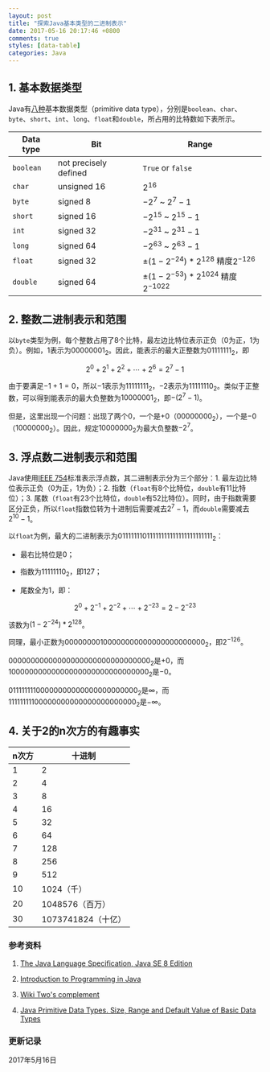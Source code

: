 ```yaml
---
layout: post
title: "探索Java基本类型的二进制表示"
date: 2017-05-16 20:17:46 +0800
comments: true
styles: [data-table]
categories: Java
---
```


## 1. 基本数据类型 ##

Java有[八种](https://docs.oracle.com/javase/specs/jls/se8/html/jls-4.html#jls-4.2)基本数据类型（primitive data type），分别是`boolean`、`char`、`byte`、`short`、`int`、`long`、`float`和`double`，所占用的比特数如下表所示。

<!--more-->

| Data type | Bit                   | Range                       |
|-----------|-----------------------|-----------------------------|
| `boolean` | not precisely defined | `True` or `false`           |
| `char`    | unsigned 16           | $2^{16}$                    |
| `byte`    | signed 8              | $-2^{7}$ ~ $2^7-1$          |
| `short`   | signed 16             | $-2^{15}$ ~ $2^{15}-1$      |
| `int`     | signed 32             | $-2^{31}$ ~ $2^{31}-1$      |
| `long`    | signed 64             | $-2^{63}$ ~ $2^{63}-1$      |
| `float`   | signed 32             | $\pm (1-2^{-24}) * 2^{128}$ 精度$2^{-126}$   |
| `double`  | signed 64             | $\pm (1-2^{-53}) * 2^{1024}$ 精度$2^{-1022}$ |


## 2. 整数二进制表示和范围 ##

以`byte`类型为例，每个整数占用了8个比特，最左边比特位表示正负（0为正，1为负）。例如，$1$表示为$0000 0001_2$。因此，能表示的最大正整数为$0111 1111_2$，即

$$
2^0 + 2^1 + 2^2 + \cdots + 2^6 = 2^7 - 1
$$

由于要满足$-1 + 1 = 0$，所以$-1$表示为$1111 1111_2$，$-2$表示为$1111 1110_2$。类似于正整数，可以得到能表示的最大负整数为$1000 0001_2$，即$-(2^7 - 1)$。

但是，这里出现一个问题：出现了两个0，一个是$+0$（$0000 0000_2$），一个是$-0$（$1000 0000_2$）。因此，规定$1000 0000_2$为最大负整数$-2^7$。

## 3. 浮点数二进制表示和范围 ##

Java使用[IEEE 754](https://en.wikipedia.org/wiki/IEEE_floating_point)标准表示浮点数，其二进制表示分为三个部分：1. 最左边比特位表示正负（0为正，1为负）；2. 指数（`float`有8个比特位，`double`有11比特位）；3. 尾数（`float`有23个比特位，`double`有52比特位）。同时，由于指数需要区分正负，所以`float`指数位转为十进制后需要减去$2^7-1$，而`double`需要减去$2^{10}-1$。

以`float`为例，最大的二进制表示为$0 11111110 11111111111111111111111_2$：

* 最右比特位是0；

* 指数为$1111 1110_2$，即$127$；

* 尾数全为1，即：

$$
2^0 + 2^{-1} + 2^{-2} + \cdots + 2^{-23} = 2-2^{-23}
$$

该数为$(1-2^{-24}) * 2^{128}$。

同理，最小正数为$0 00000001 00000000000000000000000_2$，即$2^{-126}$。

$0 00000000 00000000000000000000000_2$是$+0$，而$1 00000000 00000000000000000000000_2$是$-0$。

$0 11111111 00000000000000000000000_2$是$\infty$，而$1 11111111 00000000000000000000000_2$是$-\infty$。



## 4. 关于2的n次方的有趣事实 ##

| n次方 |             十进制 |
|-------|--------------------|
|     1 |                  2 |
|     2 |                  4 |
|     3 |                  8 |
|     4 |                 16 |
|     5 |                 32 |
|     6 |                 64 |
|     7 |                128 |
|     8 |                256 |
|     9 |                512 |
|    10 |         1024（千） |
|    20 |    1048576（百万） |
|    30 | 1073741824（十亿） |


### 参考资料 ###

1. [The Java Language Specification, Java SE 8 Edition](https://docs.oracle.com/javase/specs/index.html) 

2. [Introduction to Programming in Java](http://introcs.cs.princeton.edu/java/home/)

3. [Wiki Two's complement](https://en.wikipedia.org/wiki/Two's_complement) 

4. [Java Primitive Data Types. Size, Range and Default Value of Basic Data Types](http://cs-fundamentals.com/java-programming/java-primitive-data-types.php) 



### 更新记录 ###

2017年5月16日
